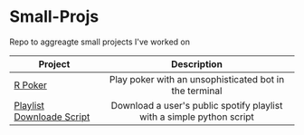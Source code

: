 # Small-Projs

Repo to aggreagte small projects I've worked on


| Project        | Description    
| ------------- |:-------------:| 
| [R Poker](https://github.com/zacharskim/Small-Projs/blob/main/Poker.R)   | Play poker with an unsophisticated bot in the terminal | 
| [Playlist Downloade Script](https://github.com/zacharskim/Small-Projs/tree/main/light-phone-music-scraping)   | Download a user's public spotify playlist with a simple python script | 

